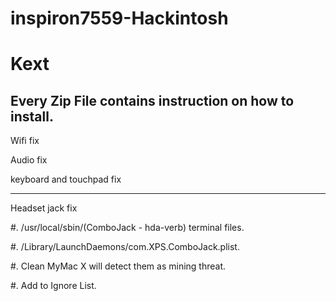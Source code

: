 # inspiron7559-Hackintosh

# Kext
## Every Zip File contains instruction on how to install.
Wifi fix

Audio fix

keyboard and touchpad fix

---------------------------
Headset jack fix

#.  /usr/local/sbin/(ComboJack - hda-verb) terminal files.

#. /Library/LaunchDaemons/com.XPS.ComboJack.plist.

#.  Clean MyMac X will detect them as mining threat.

#.  Add to Ignore List.



